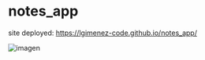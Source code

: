 # notes_app

site deployed: https://lgimenez-code.github.io/notes_app/

![imagen](https://user-images.githubusercontent.com/46572620/207980066-c5a5e7dd-7ed0-4b85-a173-f323a2932237.png)


